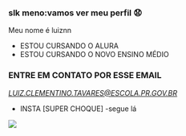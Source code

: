 ### slk  meno:vamos ver meu perfil 😧

Meu nome é luiznn

-   ESTOU CURSANDO O ALURA
-   ESTOU CURSANDO O NOVO ENSINO MÉDIO

### ENTRE EM CONTATO POR ESSE EMAIL

*LUIZ.CLEMENTINO.TAVARES@ESCOLA.PR.GOV.BR*
- INSTA  [SUPER CHOQUE]
-segue lá

![](https://media.tenor.com/SOyUfkgG3kgAAAAd/r35-gtr.gif)
